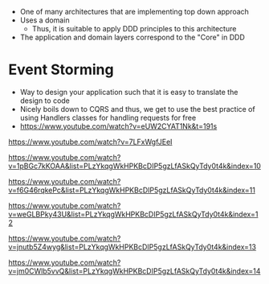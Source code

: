 - One of many architectures that are implementing top down approach
- Uses a domain
	- Thus, it is suitable to apply DDD principles to this architecture
- The application and domain layers correspond to the "Core" in DDD

# Event Storming

- Way to design your application such that it is easy to translate the design to code
- Nicely boils down to CQRS and thus, we get to use the best practice of using Handlers classes for handling requests for free 
- https://www.youtube.com/watch?v=eUW2CYAT1Nk&t=191s  
  
https://www.youtube.com/watch?v=7LFxWgfJEeI  
  
https://www.youtube.com/watch?v=1pBGc7kKOAA&list=PLzYkqgWkHPKBcDIP5gzLfASkQyTdy0t4k&index=10  
  
https://www.youtube.com/watch?v=f6G46rqkePc&list=PLzYkqgWkHPKBcDIP5gzLfASkQyTdy0t4k&index=11  
  
https://www.youtube.com/watch?v=weGLBPky43U&list=PLzYkqgWkHPKBcDIP5gzLfASkQyTdy0t4k&index=12  
  
https://www.youtube.com/watch?v=jnutb5Z4wyg&list=PLzYkqgWkHPKBcDIP5gzLfASkQyTdy0t4k&index=13  
  
https://www.youtube.com/watch?v=jm0CWlb5vvQ&list=PLzYkqgWkHPKBcDIP5gzLfASkQyTdy0t4k&index=14